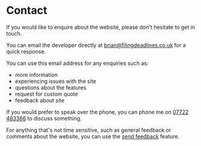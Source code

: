 # Contact

If you would like to enquire about the website, please don't hesitate to get in touch.

You can email the developer directly at [brian@filingdeadlines.co.uk](mailto:brian@filingdeadlines.co.uk) for a quick response.

You can use this email address for any enquiries such as: 
 - more information
 - experiencing issues with the site
 - questions about the features
 - request for custom quote
 - feedback about site

If you would prefer to speak over the phone, you can phone me on [07722 483366](tel:07722483366) to discuss something.

For anything that's not time sensitive, such as general feedback or comments about the website, 
you can use the [send feedback](/secure/feedback) feature.
